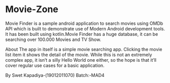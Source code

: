 # Movie-Zone

Movie Finder is a sample android application to search movies using OMDb API which is built to demonstrate use of Modern Android development tools.
It has been built using kotlin.Movie Finder has a huge database, it can be searching over 100.000 Movies and TV Show. 

About
The app in itself is a simple movie searching app. Clicking the movie list item it shows the detail of the movie. 
While this is not an extremely complex app, it isn’t a silly Hello World one either, so the hope is that it’ll cover regular use cases for a basic application.

By Swet Kapadiya-(19012011070)
Batch:-MAD4